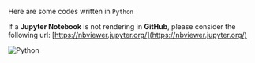 Here are some codes written in `Python`

If a **Jupyter Notebook** is not rendering in **GitHub**, please consider the following url: [https://nbviewer.jupyter.org/](https://nbviewer.jupyter.org/)

![Python](Python.ico)
